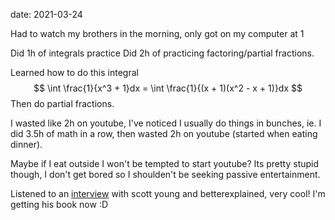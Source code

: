 date: 2021-03-24



Had to watch my brothers in the morning, only got on my computer at 1

Did 1h of integrals practice
Did 2h of practicing factoring/partial fractions.

Learned how to do this integral
$$
\int \frac{1}{x^3 + 1}dx = \int \frac{1}{(x + 1)(x^2 - x + 1)}dx
$$
Then do partial fractions.

I wasted like 2h on youtube, I've noticed I usually do things in bunches, ie.
I did 3.5h of math in a row, then wasted 2h on youtube (started when eating dinner).

Maybe if I eat outside I won't be tempted to start youtube? Its pretty stupid though,
I don't get bored so I shoulden't be seeking passive entertainment.

Listened to an [interview](https://youtu.be/mLTN0xTiFa0) with scott young and betterexplained, very cool! I'm getting his book now :D


